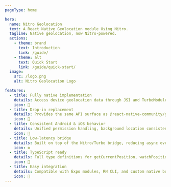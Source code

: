 ```yaml
---
pageType: home

hero:
  name: Nitro Geolocation
  text: A React Native Geolocation module Using Nitro.
  tagline: Native geolocation, now Nitro-powered.
  actions:
    - theme: brand
      text: Introduction
      link: /guide/
    - theme: alt
      text: Quick Start
      link: /guide/quick-start/
  image:
    src: /logo.png
    alt: Nitro Geolocation Logo

features:
  - title: Fully native implementation
    details: Access device geolocation data through JSI and TurboModules for maximum performance.
    icon: 📡
  - title: Drop-in replacement
    details: Provides the same API surface as @react-native-community/geolocation for easy migration.
    icon: 🔁
  - title: Consistent Android & iOS behavior
    details: Unified permission handling, background location consistency, and improved accuracy tuning.
    icon: 📱
  - title: Low-latency bridge
    details: Built on top of the Nitro/Turbo bridge, reducing async overhead and JS thread blocking.
    icon: ⚙️
  - title: TypeScript ready
    details: Full type definitions for getCurrentPosition, watchPosition, and clearWatch APIs.
    icon: 📘
  - title: Easy integration
    details: Compatible with Expo modules, RN CLI, and custom native builds out of the box.
    icon: 🧩
---
```

